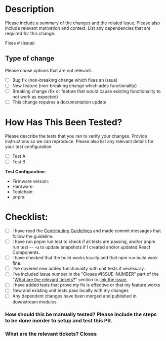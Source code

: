 # Description

Please include a summary of the changes and the related issue. Please also include relevant motivation and context. List any dependencies that are required for this change.

Fixes # (issue)

## Type of change

Please chose options that are not relevant.

- [ ] Bug fix (non-breaking change which fixes an issue)
- [ ] New feature (non-breaking change which adds functionality)
- [ ] Breaking change (fix or feature that would cause existing functionality to not work as expected)
- [ ] This change requires a documentation update

# How Has This Been Tested?

Please describe the tests that you ran to verify your changes. Provide instructions so we can reproduce. Please also list any relevant details for your test configuration

- [ ] Test A
- [ ] Test B

**Test Configuration**:

- Firmware version:
- Hardware:
- Toolchain:
- pnpm:

# Checklist:

- [ ] I have read the [Contributing Guidelines](https://github.com/OSCA-Kampala-Chapter/react-ui/blob/main/CONTRIBUTING.md) and made commit messages that follow the guideline.
- [ ] I have run pnpm run test to check if all tests are passing, and/or pnpm run test -- -u to update snapshots if I created and/or updated React Components.
- [ ] I have checked that the build works locally and that npm run build work fine.
- [ ] I've covered new added functionality with unit tests if necessary.
- [ ] I've included issue number in the "Closes #ISSUE-NUMBER" part of the "[What are the relevant tickets?](https://github.com/airqo-platform/AirQo-frontend/blob/staging/.github/PULL_REQUEST_TEMPLATE.md#what-are-the-relevant-tickets)" section to [link the issue.](https://docs.github.com/en/issues/tracking-your-work-with-issues/linking-a-pull-request-to-an-issue#linking-a-pull-request-to-an-issue-using-a-keyword)
- [ ] I have added tests that prove my fix is effective or that my feature works
- [ ] New and existing unit tests pass locally with my changes
- [ ] Any dependent changes have been merged and published in downstream modules

### How should this be manually tested? Please include the steps to be done inorder to setup and test this PR.

### What are the relevant tickets? Closes

